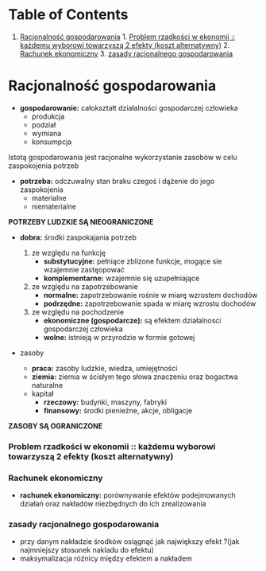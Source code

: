 
# Table of Contents

1.  [Racjonalność gospodarowania](#org7ea6334)
        1.  [Problem rzadkości w ekonomii :: każdemu wyborowi towarzyszą 2 efekty (koszt alternatywny)](#org3125e31)
        2.  [Rachunek ekonomiczny](#orga8d0764)
        3.  [zasady racjonalnego gospodarowania](#org5868246)


<a id="org7ea6334"></a>

# Racjonalność gospodarowania

-   **gospodarowanie:** całokształt działalności gospodarczej człowieka
    -   produkcja
    -   podział
    -   wymiana
    -   konsumpcja

Istotą gospodarowania jest racjonalne wykorzystanie zasobów w celu zaspokojenia potrzeb

-   **potrzeba:** odczuwalny stan braku czegoś i dążenie do jego zaspokojenia
    -   materialne
    -   niematerialne

****POTRZEBY LUDZKIE SĄ NIEOGRANICZONE****

-   **dobra:** środki zaspokajania potrzeb
    1.  ze względu na funkcję
        -   **substytucyjne:** pełniące zblizone funkcje, mogące sie wzajemnie zastęopować
        -   **komplementarne:** wzajemnie się uzupełniające
    2.  ze względu na zapotrzebowanie
        -   **normalne:** zapotrzebowanie rośnie w miarę wzrostem dochodów
        -   **podrzędne:** zapotrzebowanie spada w miarę wzrostu dochodów
    3.  ze względu na pochodzenie
        -   **ekonomiczne (gospodarcze):** są efektem działalnosci gospodarczej człowieka
        -   **wolne:** istnieją w przyrodzie w formie gotowej

-   zasoby
    -   **praca:** zasoby ludzkie, wiedza, umiejętności
    -   **ziemia:** ziemia w ścisłym tego słowa znaczeniu oraz bogactwa naturalne
    -   kapitał
        -   **rzeczowy:** budynki, maszyny, fabryki
        -   **finansowy:** środki pienieżne, akcje, obligacje

****ZASOBY SĄ OGRANICZONE****


<a id="org3125e31"></a>

### Problem rzadkości w ekonomii :: każdemu wyborowi towarzyszą 2 efekty (koszt alternatywny)


<a id="orga8d0764"></a>

### Rachunek ekonomiczny

-   **rachunek ekonomiczny:** porównywanie efektów podejmowanych działań oraz nakładów niezbędnych do ich zrealizowania


<a id="org5868246"></a>

### zasady racjonalnego gospodarowania

-   przy danym nakładzie środków osiągnąć jak największy efekt   ?(jak najmniejszy stosunek nakladu do efektu)
-   maksymalizacja różnicy między efektem a nakładem

